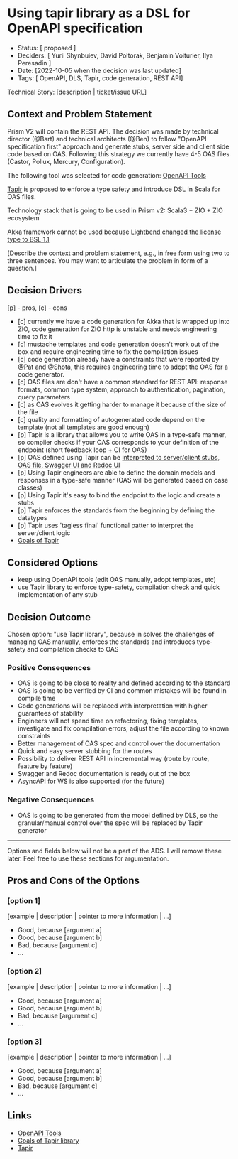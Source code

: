 # Using tapir library as a DSL for OpenAPI specification

- Status: [ proposed ] <!-- optional -->
- Deciders: [ Yurii Shynbuiev, David Poltorak, Benjamin Voiturier, Ilya Peresadin ] <!-- optional -->
- Date: [2022-10-05 when the decision was last updated] <!-- optional. To customize the ordering without relying on Git creation dates and filenames -->
- Tags: [ OpenAPI, DLS, Tapir, code generation, REST API] <!-- optional -->

Technical Story: [description | ticket/issue URL] <!-- optional -->

## Context and Problem Statement
Prism V2 will contain the REST API. The decision was made by technical director (@Bart) and technical architects (@Ben)
to follow "OpenAPI specification first" approach and generate stubs, server side and client side code based on OAS.
Following this strategy we currently have 4-5 OAS files (Castor, Pollux, Mercury, Configuration).

The following tool was selected for code generation: [OpenAPI Tools](https://github.com/OpenAPITools/openapi-generator)

[Tapir](https://tapir.softwaremill.com/en/latest/index.html) is proposed to enforce a type safety and introduce DSL in Scala for OAS files.

Technology stack that is going to be used in Prism v2: Scala3 + ZIO + ZIO ecosystem

Akka framework cannot be used because [Lightbend changed the license type to BSL 1.1](https://www.lightbend.com/blog/why-we-are-changing-the-license-for-akka)

[Describe the context and problem statement, e.g., in free form using two to three sentences. You may want to articulate the problem in form of a question.]

## Decision Drivers <!-- optional -->
[p] - pros, [c] - cons

- [c] currently we have a code generation for Akka that is wrapped up into ZIO, code generation for ZIO http is unstable and needs engineering time to fix it
- [c] mustache templates and code generation doesn't work out of the box and require engineering time to fix the compilation issues
- [c] code generation already have a constraints that were reported by [@Pat](https://docs.google.com/document/d/1WhUtflM_o-5uSx9LW76lycz2kbk071cVZiv6EtVwhAQ/edit#heading=h.ywcvgffenpz) and [@Shota](https://input-output-rnd.slack.com/archives/G018JE9NHAM/p1664563129397819), this requires engineering time to adopt the OAS for a code generator.
- [c] OAS files are don't have a common standard for REST API: response formats, common type system, approach to authentication, pagination, query parameters 
- [c] as OAS evolves it getting harder to manage it because of the size of the file 
- [c] quality and formatting of autogenerated code depend on the template (not all templates are good enough)
- [p] Tapir is a library that allows you to write OAS in a type-safe manner, so compiler checks if your OAS corresponds to your definition of the endpoint (short feedback loop + CI for OAS)
- [p] OAS defined using Tapir can be [interpreted to server/client stubs, OAS file, Swagger UI and Redoc UI](https://tapir.softwaremill.com/en/latest/)
- [p] Using Tapir engineers are able to define the domain models and responses in a type-safe manner (OAS will be generated based on case classes)
- [p] Using Tapir it's easy to bind the endpoint to the logic and create a stubs
- [p] Tapir enforces the standards from the beginning by defining the datatypes
- [p] Tapir uses 'tagless final' functional patter to interpret the server/client logic
- [Goals of Tapir](https://tapir.softwaremill.com/en/latest/goals.html)

## Considered Options

- keep using OpenAPI tools (edit OAS manually, adopt templates, etc) 
- use Tapir library to enforce type-safety, compilation check and quick implementation of any stub

## Decision Outcome

Chosen option: "use Tapir library", because in solves the challenges of managing OAS manually, enforces the standards and introduces type-safety and compilation checks to OAS

### Positive Consequences <!-- optional -->

- OAS is going to be close to reality and defined according to the standard
- OAS is going to be verified by CI and common mistakes will be found in compile time
- Code generations will be replaced with interpretation with higher guarantees of stability
- Engineers will not spend time on refactoring, fixing templates, investigate and fix compilation errors, adjust the file according to known constraints
- Better management of OAS spec and control over the documentation
- Quick and easy server stubbing for the routes
- Possibility to deliver REST API in incremental way (route by route, feature by feature)
- Swagger and Redoc documentation is ready out of the box
- AsyncAPI for WS is also supported (for the future)

### Negative Consequences <!-- optional -->

- OAS is going to be generated from the model defined by DLS, so the granular/manual control over the spec will be replaced by Tapir generator

---
Options and fields below will not be a part of the ADS. I will remove these later. Feel free to use these sections for argumentation.
## Pros and Cons of the Options <!-- optional -->

### [option 1]

[example | description | pointer to more information | …] <!-- optional -->

- Good, because [argument a]
- Good, because [argument b]
- Bad, because [argument c]
- … <!-- numbers of pros and cons can vary -->

### [option 2]

[example | description | pointer to more information | …] <!-- optional -->

- Good, because [argument a]
- Good, because [argument b]
- Bad, because [argument c]
- … <!-- numbers of pros and cons can vary -->

### [option 3]

[example | description | pointer to more information | …] <!-- optional -->

- Good, because [argument a]
- Good, because [argument b]
- Bad, because [argument c]
- … <!-- numbers of pros and cons can vary -->

## Links <!-- optional -->

- [OpenAPI Tools](https://github.com/OpenAPITools/openapi-generator)
- [Goals of Tapir library](https://tapir.softwaremill.com/en/latest/goals.html)
- [Tapir](https://tapir.softwaremill.com/en/latest/index.html)